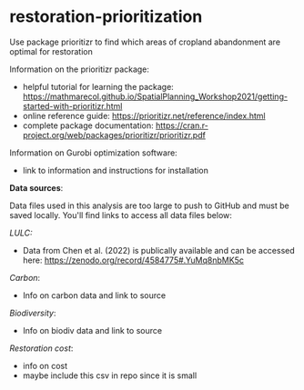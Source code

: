 # restoration-prioritization
Use package prioritizr to find which areas of cropland abandonment are optimal for restoration

Information on the prioritizr package:
- helpful tutorial for learning the package: https://mathmarecol.github.io/SpatialPlanning_Workshop2021/getting-started-with-prioritizr.html
- online reference guide: https://prioritizr.net/reference/index.html
- complete package documentation: https://cran.r-project.org/web/packages/prioritizr/prioritizr.pdf

Information on Gurobi optimization software:
- link to information and instructions for installation



**Data sources**:

Data files used in this analysis are too large to push to GitHub and must be saved locally. You'll find links to access all data files below:

*LULC:*
- Data from Chen et al. (2022) is publically available and can be accessed here: https://zenodo.org/record/4584775#.YuMq8nbMK5c

*Carbon*:
- Info on carbon data and link to source

*Biodiversity*:
- Info on biodiv data and link to source

*Restoration cost*:
- info on cost
- maybe include this csv in repo since it is small
